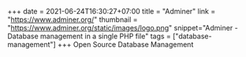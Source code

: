 +++
date = 2021-06-24T16:30:27+07:00
title = "Adminer"
link = "https://www.adminer.org/"
thumbnail = "https://www.adminer.org/static/images/logo.png"
snippet="Adminer - Database management in a single PHP file"
tags = ["database-management"]
+++ 
Open Source
Database Management